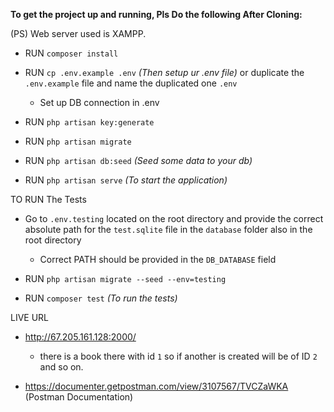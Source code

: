 **To get the project up and running, Pls Do the following After Cloning:**

(PS) Web server used is XAMPP.

- RUN `composer install`

- RUN `cp .env.example .env` _(Then setup ur .env file)_ 
or duplicate the `.env.example` file and name the duplicated one `.env`

    - Set up DB connection in .env

- RUN `php artisan key:generate`

- RUN `php artisan migrate`

- RUN `php artisan db:seed` _(Seed some data to your db)_

- RUN `php artisan serve` _(To start the application)_

TO RUN The Tests

- Go to `.env.testing` located on the root directory and provide the correct absolute path for the 
`test.sqlite` file in the `database` folder also in the root directory
    - Correct PATH should be provided in the `DB_DATABASE` field

- RUN `php artisan migrate --seed --env=testing`

- RUN `composer test` _(To run the tests)_


LIVE URL 

- http://67.205.161.128:2000/

    - there is a book there with id `1` so if 
    another is created will be of ID `2` and so on.
    
-  https://documenter.getpostman.com/view/3107567/TVCZaWKA (Postman Documentation)

